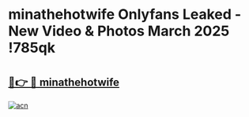 # minathehotwife Onlyfans Leaked - New Video & Photos March 2025 !785qk

# <h2><a href="https://1v923t.iuczelnia.edu.pl?title=minathehotwife&ref=785qk">🔗👉 🔴 minathehotwife</a></h2>

[![acn](https://github.com/user-attachments/assets/0f9c940e-d8b0-45ae-aac7-cd30a18b3e1c)](https://1v923t.iuczelnia.edu.pl?title=minathehotwife&ref=785qk)

